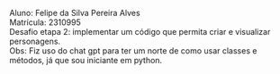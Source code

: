 Aluno: Felipe da Silva Pereira Alves\
Matrícula: 2310995\
Desafio etapa 2: implementar um código que 
permita criar e visualizar personagens.\
Obs: Fiz uso do chat gpt para ter um norte de 
como usar classes e métodos, já que sou iniciante 
em python.